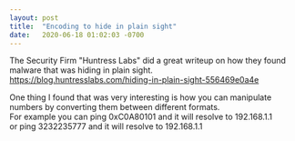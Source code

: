 ```yaml
---
layout: post
title:  "Encoding to hide in plain sight"
date:   2020-06-18 01:02:03 -0700
---
```


The Security Firm "Huntress Labs" did a great writeup on how they found malware that was hiding in plain sight.
<br><https://blog.huntresslabs.com/hiding-in-plain-sight-556469e0a4e>


One thing I found that was very interesting is how you can manipulate numbers by converting them between different formats.  
For example you can ping 0xC0A80101 and it will resolve to 192.168.1.1  
or ping 3232235777 and it will resolve to 192.168.1.1  
